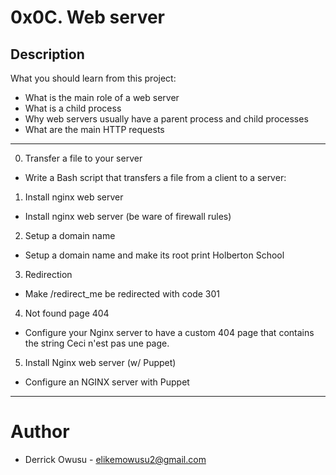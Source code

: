 # 0x0C. Web server
##  Description

What you should learn from this project:
  * What is the main role of a web server
  * What is a child process
  * Why web servers usually have a parent process and child processes
  * What are the main HTTP requests

- - - -

0. Transfer a file to your server
  * Write a Bash script that transfers a file from a client to a server:

1. Install nginx web server
  * Install nginx web server (be ware of firewall rules)

2. Setup a domain name
  * Setup a domain name and make its root print Holberton School

3. Redirection
  * Make /redirect_me be redirected with code 301

4. Not found page 404
  * Configure your Nginx server to have a custom 404 page that contains the string Ceci n'est pas une page.

5. Install Nginx web server (w/ Puppet)
  * Configure an NGINX server with Puppet
- - - -

# Author
  * Derrick Owusu - <elikemowusu2@gmail.com>
  